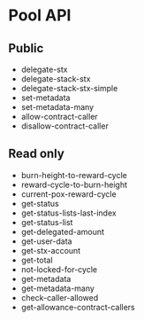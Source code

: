 # Pool API

## Public

- delegate-stx
- delegate-stack-stx
- delegate-stack-stx-simple
- set-metadata
- set-metadata-many
- allow-contract-caller
- disallow-contract-caller

## Read only

- burn-height-to-reward-cycle
- reward-cycle-to-burn-height
- current-pox-reward-cycle
- get-status
- get-status-lists-last-index
- get-status-list
- get-delegated-amount
- get-user-data
- get-stx-account
- get-total
- not-locked-for-cycle
- get-metadata
- get-metadata-many
- check-caller-allowed
- get-allowance-contract-callers
